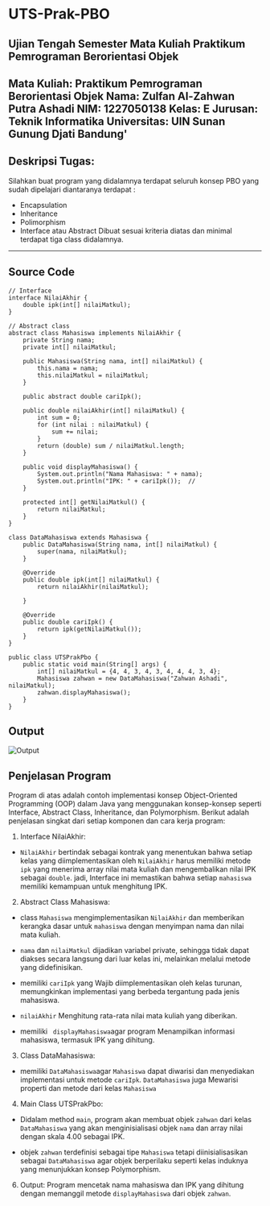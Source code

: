 # UTS-Prak-PBO
Ujian Tengah Semester Mata Kuliah Praktikum Pemrograman Berorientasi Objek
---
Mata Kuliah: Praktikum Pemrograman Berorientasi Objek
Nama: Zulfan Al-Zahwan Putra Ashadi
NIM: 1227050138
Kelas: E
Jurusan: Teknik Informatika
Universitas: UIN Sunan Gunung Djati Bandung'
---

## Deskripsi Tugas:
Silahkan buat program yang didalamnya terdapat seluruh konsep PBO yang sudah dipelajari diantaranya terdapat :

* Encapsulation
* Inheritance
* Polimorphism
* Interface atau Abstract
Dibuat sesuai kriteria diatas dan minimal terdapat tiga class didalamnya.
---

## **Source Code**

```
// Interface
interface NilaiAkhir {
    double ipk(int[] nilaiMatkul);
}

// Abstract class
abstract class Mahasiswa implements NilaiAkhir {
    private String nama;
    private int[] nilaiMatkul;

    public Mahasiswa(String nama, int[] nilaiMatkul) {
        this.nama = nama;
        this.nilaiMatkul = nilaiMatkul;
    }

    public abstract double cariIpk();

    public double nilaiAkhir(int[] nilaiMatkul) {
        int sum = 0;
        for (int nilai : nilaiMatkul) {
            sum += nilai;
        }
        return (double) sum / nilaiMatkul.length;
    }

    public void displayMahasiswa() {
        System.out.println("Nama Mahasiswa: " + nama);
        System.out.println("IPK: " + cariIpk());  //
    }

    protected int[] getNilaiMatkul() {
        return nilaiMatkul;
    }
}

class DataMahasiswa extends Mahasiswa {
    public DataMahasiswa(String nama, int[] nilaiMatkul) {
        super(nama, nilaiMatkul);
    }

    @Override
    public double ipk(int[] nilaiMatkul) {
        return nilaiAkhir(nilaiMatkul);
    
    }

    @Override
    public double cariIpk() {
        return ipk(getNilaiMatkul());
    }
}

public class UTSPrakPbo {
    public static void main(String[] args) {
        int[] nilaiMatkul = {4, 4, 3, 4, 3, 4, 4, 4, 3, 4};  
        Mahasiswa zahwan = new DataMahasiswa("Zahwan Ashadi", nilaiMatkul);
        zahwan.displayMahasiswa();
    }
}
```

## **Output**
![Output](https://github.com/Zahwan07/UTS-Prak-PBO/assets/118150521/969ae7ec-784b-4e64-86fd-4cbf48bb473f)


## Penjelasan Program

Program di atas adalah contoh implementasi konsep Object-Oriented Programming (OOP) dalam Java yang menggunakan konsep-konsep seperti Interface, Abstract Class, Inheritance, dan Polymorphism. Berikut adalah penjelasan singkat dari setiap komponen dan cara kerja program:

1. Interface NilaiAkhir:
* ```NilaiAkhir``` bertindak sebagai kontrak yang menentukan bahwa setiap kelas yang diimplementasikan oleh ```NilaiAkhir```  harus memiliki metode ```ipk``` yang menerima array nilai mata kuliah dan mengembalikan nilai IPK sebagai ```double```. jadi, Interface ini memastikan bahwa setiap ```mahasiswa``` memiliki kemampuan untuk menghitung IPK.


2. Abstract Class Mahasiswa:
* class ```Mahasiswa``` mengimplementasikan ```NilaiAkhir``` dan memberikan kerangka dasar untuk ```mahasiswa``` dengan menyimpan nama dan nilai mata kuliah.

* ```nama``` dan ```nilaiMatkul``` dijadikan variabel private, sehingga tidak dapat diakses secara langsung dari luar kelas ini, melainkan melalui metode yang didefinisikan.
  
* memiliki ```cariIpk``` yang Wajib diimplementasikan oleh kelas turunan, memungkinkan implementasi yang berbeda tergantung pada jenis mahasiswa.
  
* ```nilaiAkhir``` Menghitung rata-rata nilai mata kuliah yang diberikan.
  
* memiliki ``` displayMahasiswa```agar program Menampilkan informasi mahasiswa, termasuk IPK yang dihitung.
  

3.  Class DataMahasiswa:
* memiliki ```DataMahasiswa```agar ```Mahasiswa``` dapat diwarisi dan menyediakan implementasi untuk metode ```cariIpk```. ```DataMahasiswa``` juga Mewarisi properti dan metode dari kelas ```Mahasiswa```


4. Main Class UTSPrakPbo:
* Didalam method ```main```, program akan membuat objek ```zahwan``` dari kelas ```DataMahasiswa``` yang akan menginisialisasi objek ```nama``` dan array nilai dengan skala 4.00 sebagai IPK.

* objek ```zahwan``` terdefinisi sebagai tipe ```Mahasiswa``` tetapi diinisialisasikan sebagai ```DataMahasiswa``` agar objek berperilaku seperti kelas induknya yang menunjukkan konsep Polymorphism.


6. Output:
Program mencetak nama mahasiswa dan IPK yang dihitung dengan memanggil metode ```displayMahasiswa``` dari objek ```zahwan```.



